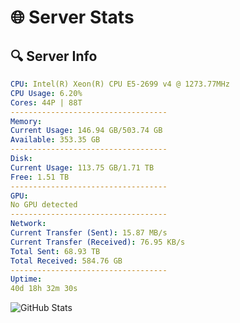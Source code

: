 # 🌐 Server Stats
## 🔍 Server Info
```yaml
CPU: Intel(R) Xeon(R) CPU E5-2699 v4 @ 1273.77MHz
CPU Usage: 6.20%
Cores: 44P | 88T
-----------------------------------
Memory:
Current Usage: 146.94 GB/503.74 GB
Available: 353.35 GB
-----------------------------------
Disk:
Current Usage: 113.75 GB/1.71 TB
Free: 1.51 TB
-----------------------------------
GPU:
No GPU detected
-----------------------------------
Network:
Current Transfer (Sent): 15.87 MB/s
Current Transfer (Received): 76.95 KB/s
Total Sent: 68.93 TB
Total Received: 584.76 GB
-----------------------------------
Uptime:
40d 18h 32m 30s
```
![GitHub Stats](https://img.shields.io/badge/Updated-2025-04-17_15:55:19-blue)